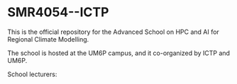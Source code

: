 # SMR4054--ICTP
This is the official repository for the Advanced School on HPC and AI for Regional Climate Modelling.

The school is hosted at the UM6P campus, and it co-organized by ICTP and UM6P.

School lecturers:

